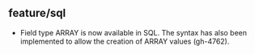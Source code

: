 ## feature/sql

 * Field type ARRAY is now available in SQL. The syntax has also been
   implemented to allow the creation of ARRAY values (gh-4762).
